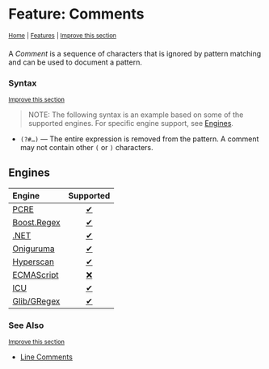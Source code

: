 # Feature: Comments
<sup>[Home](../index.md)</sup>
<sup> \| </sup>
<sup>[Features](index.md)</sup>
<sup> \| </sup>
<sup>[Improve this section](https://github.com/rbuckton/regexp-features/edit/main/src/src/features/comments/comments.md "source for: name, description")</sup>

A <dfn>Comment</dfn> is a sequence of characters that is ignored by pattern matching and can be used to document a pattern.

### Syntax
<sup>[Improve this section](https://github.com/rbuckton/regexp-features/edit/main/src/src/features/comments/comments.md "source for: syntax")</sup>


> NOTE: The following syntax is an example based on some of the supported engines. For specific engine support, see [Engines](#engines).

- `(?#…)` &mdash; The entire expression is removed from the pattern. A comment may not contain other `(` or `)` characters.

## Engines

| Engine | Supported |
|:-------|:---------:|
| [PCRE](../engines/pcre.md) | [✔](../engines/pcre.md#feature-comments) |
| [Boost.Regex](../engines/boost.regex.md) | [✔](../engines/boost.regex.md#feature-comments) |
| [.NET](../engines/dotnet.md) | [✔](../engines/dotnet.md#feature-comments) |
| [Oniguruma](../engines/oniguruma.md) | [✔](../engines/oniguruma.md#feature-comments) |
| [Hyperscan](../engines/hyperscan.md) | [✔](../engines/hyperscan.md#feature-comments) |
| [ECMAScript](../engines/ecmascript.md) | [❌](../engines/ecmascript.md#feature-comments) |
| [ICU](../engines/icu.md) | [✔](../engines/icu.md#feature-comments) |
| [Glib/GRegex](../engines/glib-gregex.md) | [✔](../engines/glib-gregex.md#feature-comments) |

### See Also
<sup>[Improve this section](https://github.com/rbuckton/regexp-features/edit/main/src/src/features/comments/comments.md "source for: see_also")</sup>


- [Line Comments]


[new engine]: https://github.com/rbuckton/regexp-features/blob/main/CONTRIBUTING.md#adding-new-engines
[new feature]: https://github.com/rbuckton/regexp-features/blob/main/CONTRIBUTING.md#adding-new-features
[new language]: https://github.com/rbuckton/regexp-features/blob/main/CONTRIBUTING.md#adding-new-languages

[Anchors]: anchors.md
[Anchor]: anchors.md
[Buffer Boundaries]: buffer-boundaries.md
[Buffer Boundary]: buffer-boundaries.md
[Word Boundaries]: word-boundaries.md
[Word Boundary]: word-boundaries.md
[Text Segment Boundaries]: text-segment-boundaries.md
[Text Segment Boundary]: text-segment-boundaries.md
[Continuation Escape]: continuation-escape.md
[Alternatives]: alternatives.md
[Alternative]: alternatives.md
[Wildcard]: wildcard.md
[Wildcards]: wildcard.md
[Character Classes]: character-classes.md
[Character Class]: character-classes.md
[Posix Character Classes]: posix-character-classes.md
[Posix Character Class]: posix-character-classes.md
[Negated Posix Character Classes]: negated-posix-character-classes.md
[Negated Posix Character Class]: negated-posix-character-classes.md
[Collating Elements]: collating-elements.md
[Collating Element]: collating-elements.md
[Equivalence Classes]: equivalence-classes.md
[Equivalence Class]: equivalence-classes.md
[Character Class Escapes]: character-class-escapes.md
[Character Class Escape]: character-class-escapes.md
[Line Endings Escape]: line-endings-escape.md
[Character Property Escapes]: character-property-escapes.md
[Character Property Escape]: character-property-escapes.md
[Character Class Nested Set]: character-class-nested-set.md
[Character Class Nested Sets]: character-class-nested-set.md
[Character Class Intersection]: character-class-intersection.md
[Character Class Intersections]: character-class-intersection.md
[Character Class Subtraction]: character-class-subtraction.md
[Quoted Characters]: quoted-characters.md
[Quantifiers]: quantifiers.md
[Quantifier]: quantifiers.md
[Lazy Quantifiers]: lazy-quantifiers.md
[Lazy Quantifier]: lazy-quantifiers.md
[Possessive Quantifiers]: possessive-quantifiers.md
[Possessive Quantifier]: possessive-quantifiers.md
[Capturing Groups]: capturing-groups.md
[Capturing Group]: capturing-groups.md
[Capture Groups]: capturing-groups.md
[Capture Group]: capturing-groups.md
[Named Capturing Groups]: named-capturing-groups.md
[Named Capturing Group]: named-capturing-groups.md
[Named Capture Groups]: named-capturing-groups.md
[Named Capture Group]: named-capturing-groups.md
[Non-Capturing Groups]: non-capturing-groups.md
[Non-Capturing group]: non-capturing-groups.md
[Backreferences]: backreferences.md
[Backreference]: backreferences.md
[Comments]: comments.md
[Comment]: comments.md
[Line Comments]: line-comments.md
[Line Comment]: line-comments.md
[x-mode Comments]: line-comments.md
[x-mode Comment]: line-comments.md
[Modifiers]: modifiers.md
[Modifier]: modifiers.md
[Branch Reset]: branch-reset.md
[Lookahead]: lookahead.md
[Lookbehind]: lookbehind.md
[Non-Backtracking Expressions]: non-backtracking-expressions.md
[Non-Backtracking Expression]: non-backtracking-expressions.md
[Recursion]: recursion.md
[Recursive Expression]: recursion.md
[Conditional Expressions]: conditional-expressions.md
[Conditional Expression]: conditional-expressions.md
[Subroutines]: subroutines.md
[Subroutine]: subroutines.md
[Callouts]: callouts.md
[Callout]: callouts.md
[Flags]: flags.md
[Flag]: flags.md
[RegExp Flags]: flags.md
[RegExp Flag]: flags.md


[article:Anchors]: anchors.md
[article:Buffer Boundaries]: buffer-boundaries.md
[article:Word Boundaries]: word-boundaries.md
[article:Text Segment Boundaries]: text-segment-boundaries.md
[article:Continuation Escape]: continuation-escape.md
[article:Alternatives]: alternatives.md
[article:Wildcard]: wildcard.md
[article:Character Classes]: character-classes.md
[article:Posix Character Classes]: posix-character-classes.md
[article:Negated Posix Character Classes]: negated-posix-character-classes.md
[article:Collating Elements]: collating-elements.md
[article:Equivalence Classes]: equivalence-classes.md
[article:Character Class Escapes]: character-class-escapes.md
[article:Line Endings Escape]: line-endings-escape.md
[article:Character Property Escapes]: character-property-escapes.md
[article:Character Class Nested Set]: character-class-nested-set.md
[article:Character Class Intersection]: character-class-intersection.md
[article:Character Class Subtraction]: character-class-subtraction.md
[article:Quoted Characters]: quoted-characters.md
[article:Quantifiers]: quantifiers.md
[article:Lazy Quantifiers]: lazy-quantifiers.md
[article:Possessive Quantifiers]: possessive-quantifiers.md
[article:Capturing Groups]: capturing-groups.md
[article:Named Capturing Groups]: named-capturing-groups.md
[article:Non-Capturing Groups]: non-capturing-groups.md
[article:Backreferences]: backreferences.md
[article:Comments]: comments.md
[article:Line Comments]: line-comments.md
[article:Modifiers]: modifiers.md
[article:Branch Reset]: branch-reset.md
[article:Lookahead]: lookahead.md
[article:Lookbehind]: lookbehind.md
[article:Non-Backtracking Expressions]: non-backtracking-expressions.md
[article:Recursion]: recursion.md
[article:Conditional Expressions]: conditional-expressions.md
[article:Subroutines]: subroutines.md
[article:Callouts]: callouts.md
[article:Flags]: flags.md

[Reference]: #


[C++]: ../languages/cpp.md
[C#]: ../languages/csharp.md
[D]: ../languages/d.md
[ECMAScript]: ../languages/ecmascript.md
[F#]: ../languages/fsharp.md
[Haskell]: ../languages/haskell.md
[Java]: ../languages/java.md
[Julia]: ../languages/julia.md
[Lua]: ../languages/lua.md
[Object Pascal]: ../languages/object-pascal.md
[Perl]: ../languages/perl.md
[Python]: ../languages/python.md
[Ruby]: ../languages/ruby.md
[Rust]: ../languages/rust.md
[Tcl]: ../languages/tcl.md
[VB.net]: ../languages/vbnet.md
[C]: ../languages/c.md